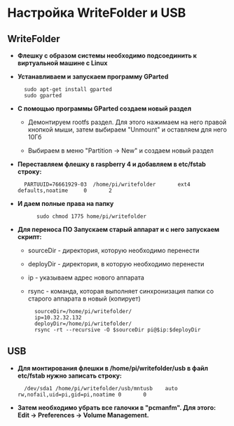 # Настройка WriteFolder и USB

## WriteFolder

* <b>Флешку с образом системы необходимо подсоединить к виртуальной машине с Linux</b>

* <b>Устанавливаем и запускаем программу GParted</b>
	
		sudo apt-get install gparted
		sudo gparted
		
* <b>С помощью программы GParted создаем новый раздел</b>

	* Демонтируем rootfs раздел. Для этого нажимаем на него правой кнопкой мыши, затем выбираем  "Unmount" и оставляем для него 10Гб
	
	* Выбираем в меню "Partition -> New" и создаем новый раздел
	
* <b>Переставляем флешку в raspberry 4 и добавляем в etc/fstab строку:</b>

		PARTUUID=76661929-03  /home/pi/writefolder       ext4    defaults,noatime     0       2
		
* <b>И даем полные права на папку</b>

			sudo chmod 1775 home/pi/writefolder
		
* <b>Для переноса ПО Запускаем старый аппарат и с него запускаем скрипт:</b>

	* sourceDir - директория, которую необходимо перенести
	* deployDir - директория, в которую необходимо перенести
	* ip - указываем адрес нового аппарата
	* rsync - команда, которая выполняет синхронизация папки со старого аппарата в новый (копирует) 

			sourceDir=/home/pi/writefolder/
			ip=10.32.32.132 
			deployDir=/home/pi/writefolder/
			rsync -rt --recursive -O $sourceDir pi@$ip:$deployDir
	
		
## USB

* <b>Для монтирования флешки в /home/pi/writefolder/usb в файл etc/fstab нужно записать строку:</b>

		/dev/sda1 /home/pi/writefolder/usb/mntusb	 auto 	 rw,nofail,uid=pi,gid=pi,noatime 0       0
		
* <b>Затем необходимо убрать все галочки в "pcmanfm". Для этого: Edit -> Preferences -> Volume Management.</b>
		
		
		
		
		
		
		
		
		
		
		
		
		
		
		
		
		
		
		
		
		
		
		
		
		
		
